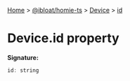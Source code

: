 [Home](./index) &gt; [@ibloat/homie-ts](./homie-ts.md) &gt; [Device](./homie-ts.device.md) &gt; [id](./homie-ts.device.id.md)

# Device.id property


**Signature:**
```javascript
id: string
```
